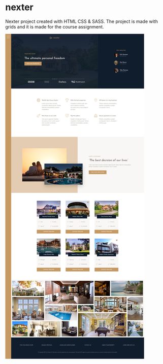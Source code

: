 # nexter
Nexter project created with HTML CSS &amp; SASS. The project is made with grids and it is made for the course assignment.

<img src="img/screenshot.jpg">
